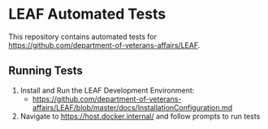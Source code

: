 # LEAF Automated Tests

This repository contains automated tests for https://github.com/department-of-veterans-affairs/LEAF.

## Running Tests

1. Install and Run the LEAF Development Environment:
    - https://github.com/department-of-veterans-affairs/LEAF/blob/master/docs/InstallationConfiguration.md
2. Navigate to https://host.docker.internal/ and follow prompts to run tests
